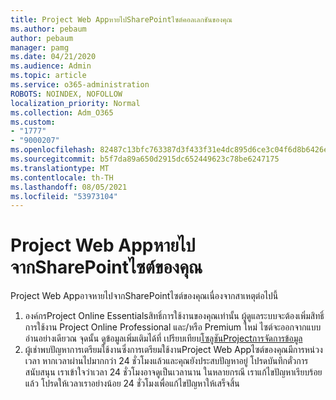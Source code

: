 ```yaml
---
title: Project Web AppหายไปSharePointไซต์คอลเลกชันของคุณ
ms.author: pebaum
author: pebaum
manager: pamg
ms.date: 04/21/2020
ms.audience: Admin
ms.topic: article
ms.service: o365-administration
ROBOTS: NOINDEX, NOFOLLOW
localization_priority: Normal
ms.collection: Adm_O365
ms.custom:
- "1777"
- "9000207"
ms.openlocfilehash: 82487c13bfc763387d3f433f31e4dc895d6ce3c04f6d8b6426e999a8b5f4b79f
ms.sourcegitcommit: b5f7da89a650d2915dc652449623c78be6247175
ms.translationtype: MT
ms.contentlocale: th-TH
ms.lasthandoff: 08/05/2021
ms.locfileid: "53973104"
---
```

# <a name="project-web-app-is-missing-from-the-sharepoint-site-collection"></a>Project Web AppหายไปจากSharePointไซต์ของคุณ

Project Web AppอาจหายไปจากSharePointไซต์ของคุณเนื่องจากสาเหตุต่อไปนี้

1. องค์กรProject Online Essentialsสิทธิ์การใช้งานของคุณเท่านั้น ผู้ดูแลระบบจะต้องเพิ่มสิทธิ์การใช้งาน Project Online Professional และ/หรือ Premium ใหม่ ไซต์จะออกจากแบบอ่านอย่างเดียวณ จุดนั้น ดูข้อมูลเพิ่มเติมได้ที่ เปรียบเทียบ[โซลูชันProjectการจัดการข้อมูล](https://products.office.com/project/compare-microsoft-project-management-software?tab=1)
2. ผู้เช่าพบปัญหาการเตรียมใช้งานซึ่งการเตรียมใช้งานProject Web Appไซต์ของคุณมีการหน่วงเวลา หากเวลาผ่านไปมากกว่า 24 ชั่วโมงแล้วและคุณยังประสบปัญหาอยู่ โปรดบันทึกตั๋วการสนับสนุน เราเข้าใจว่าเวลา 24 ชั่วโมงอาจดูเป็นเวลานาน ในหลายกรณี เราแก้ไขปัญหาเรียบร้อยแล้ว โปรดให้เวลาเราอย่างน้อย 24 ชั่วโมงเพื่อแก้ไขปัญหาให้เสร็จสิ้น
